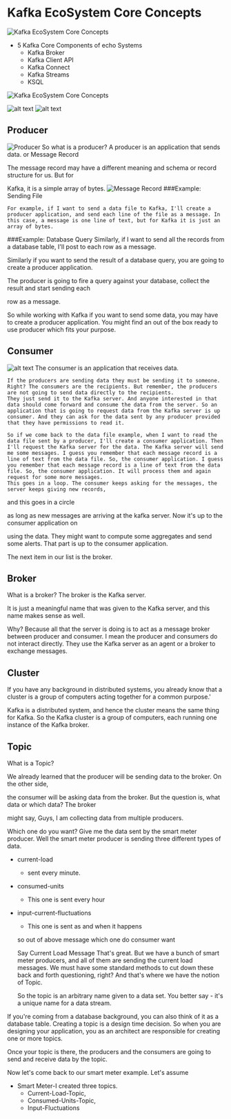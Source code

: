 # Kafka EcoSystem Core Concepts
![Kafka EcoSystem Core Concepts](image.png)
- 5 Kafka Core Components of echo Systems
    - Kafka Broker
    - Kafka Client API
    - Kafka Connect
    - Kafka Streams
    - KSQL

![Kafka EcoSystem Core Concepts](image-1.png)

![alt text](image-2.png)
![alt text](image-3.png)
## Producer
![Producer](image-4.png)
So what is a producer? A producer is an application that sends data. or Message Record

The message record may have a different meaning and schema or record structure for us. But for

Kafka, it is a simple array of bytes.
![Message Record](image-5.png)
###Example: Sending File

    For example, if I want to send a data file to Kafka, I'll create a producer application, and send each line of the file as a message. In this case, a message is one line of text, but for Kafka it is just an array of bytes.

###Example: Database Query
Similarly, if I want to send all the records from a database table, I'll post to each row as a message.

Similarly if you want to send the result of a database query, you are going to create a producer application.

The producer is going to fire a query against your database, collect the result and start sending each

row as a message.

So while working with Kafka if you want to send some data, you may have to create a producer application.
You might find an out of the box ready to use producer which fits your purpose.

## Consumer
![alt text](image-6.png)
The consumer is an application that receives data.

    If the producers are sending data they must be sending it to someone. Right? The consumers are the recipients. But remember, the producers are not going to send data directly to the recipients.
    They just send it to the Kafka server. And anyone interested in that data should come forward and consume the data from the server. So an application that is going to request data from the Kafka server is up consumer. And they can ask for the data sent by any producer provided that they have permissions to read it.

    So if we come back to the data file example, when I want to read the data file sent by a producer, I'll create a consumer application. Then I'll request the Kafka server for the data. The Kafka server will send me some messages. I guess you remember that each message record is a line of text from the data file. So, the consumer application. I guess you remember that each message record is a line of text from the data file. So, the consumer application. It will process them and again request for some more messages.
    This goes in a loop. The consumer keeps asking for the messages, the server keeps giving new records,

and this goes in a circle

as long as new messages are arriving at the kafka server. Now it's up to the consumer application on

using the data. They might want to compute some aggregates and send some alerts.
That part is up to the consumer application.

The next item in our list is the broker.
## Broker
What is a broker?
The broker is the Kafka server.

It is just a meaningful name that was given to the Kafka server, and this name makes sense as well.

Why? Because all that the server is doing is to act as a message broker between producer and consumer.
I mean the producer and consumers do not interact directly.
They use the Kafka server as an agent or a broker to exchange messages.

## Cluster
If you have any background in distributed systems, you already know that a cluster is a group of computers acting together for a common purpose.'

Kafka is a distributed system, and hence the cluster means the same thing for Kafka.
So the Kafka cluster is a group of computers, each running one instance of the Kafka broker.

## Topic
What is a Topic?

We already learned that the producer will be sending data to the broker. On the other side,

the consumer will be asking data from the broker. But the question is, what data or which data? The broker

might say, Guys, I am collecting data from multiple producers.

Which one do you want?
Give me the data sent by the smart meter producer.
Well the smart meter producer is sending three different types of data.

- current-load 
  - sent every minute. 
- consumed-units
  - This one is sent every hour
- input-current-fluctuations
  - This one is sent as and when it happens

  so out of above message which one do consumer want

  Say Current Load Message
  That's great. But we have a bunch of smart meter producers, and all of them are sending the current load messages.
  We must have some standard methods to cut down these back and forth questioning, right?
  And that's where we have the notion of Topic.

  So the topic is an arbitrary name given to a data set.
  You better say - it's a unique name for a data stream.

If you're coming from a database background, you can also think of it as a database table. Creating a  topic is a design time decision.
So when you are designing your application, you as an architect are responsible for creating one or more topics.

Once your topic is there, the producers and the consumers are going to send and receive data by the topic.

Now let's come back to our smart meter example.
Let's assume 

- Smart Meter-I created three topics. 
    - Current-Load-Topic, 
    - Consumed-Units-Topic, 
    - Input-Fluctuations


